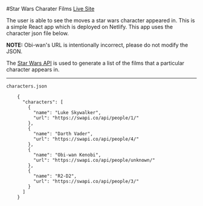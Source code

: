 #Star Wars Charater Films
[Live Site](https://gracious-noether-a8e8bd.netlify.com/)

The user is able to see the moves a star wars character appeared in.  This is a simple React app which is deployed on Netlify. This app uses the character json file below.  

**NOTE:** Obi-wan's URL is intentionally incorrect, please do not modify the JSON.

The [Star Wars API](http://swapi.co) is used to generate a list of the films that a particular character appears in.



----

`characters.json`
```
    {
      "characters": [
        {
          "name": "Luke Skywalker",
          "url": "https://swapi.co/api/people/1/"
        },
        {
          "name": "Darth Vader",
          "url": "https://swapi.co/api/people/4/"
        },
        {
          "name": "Obi-wan Kenobi",
          "url": "https://swapi.co/api/people/unknown/"
        }, 
        {
          "name": "R2-D2",
          "url": "https://swapi.co/api/people/3/"
        }
      ]
    }
```